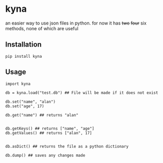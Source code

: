 # kyna
 
an easier way to use json files in python. for now it has ~~two~~ ~~four~~ six methods, none of which are useful
 
## Installation

```Py
pip install kyna
```

## Usage 

```Py 
import kyna

db = kyna.load("test.db") ## File will be made if it does not exist

db.set("name", "alan")
db.set("age", 17)

db.get("name") ## returns "alan"


db.getKeys() ## returns ["name", "age"]
db.getValues() ## returns ["alan", 17]


db.asDict() ## returns the file as a python dictionary

db.dump() ## saves any changes made
```
